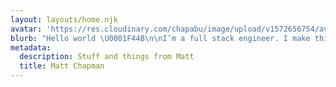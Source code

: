 ```yaml
---
layout: layouts/home.njk
avatar: 'https://res.cloudinary.com/chapabu/image/upload/v1572656754/avatar_ysunbg.jpg'
blurb: "Hello world \U0001F44B\n\nI’m a full stack engineer. I make things for the Internet, and sometimes I write about them."
metadata:
  description: Stuff and things from Matt
  title: Matt Chapman
---
```


